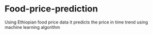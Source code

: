 # Food-price-prediction
Using Ethiopian food price data it predicts the price in time trend using machine learning algorithm
